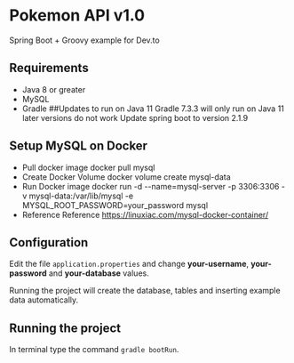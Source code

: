 # Pokemon API v1.0

Spring Boot + Groovy example for Dev.to

## Requirements

* Java 8 or greater
* MySQL
* Gradle
##Updates to run on Java 11
Gradle 7.3.3 will only run on Java 11 later versions do not work 
Update spring boot to version 2.1.9
## Setup MySQL on Docker
* Pull docker image
docker pull mysql
* Create Docker Volume
docker volume create mysql-data
* Run Docker image
docker run -d --name=mysql-server -p 3306:3306 -v mysql-data:/var/lib/mysql -e MYSQL_ROOT_PASSWORD=your_password mysql
* Reference
Reference https://linuxiac.com/mysql-docker-container/
## Configuration

Edit the file `application.properties` and change **your-username**, **your-password** and **your-database** values.

Running the project will create the database, tables and inserting example data automatically.

## Running the project

In terminal type the command `gradle bootRun`.
